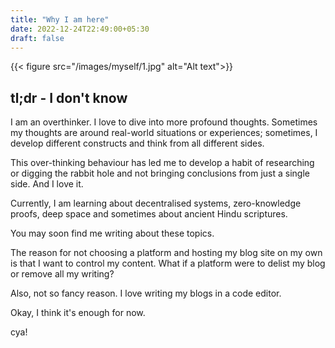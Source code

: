 ```yaml
---
title: "Why I am here"
date: 2022-12-24T22:49:00+05:30
draft: false
---
```



{{< figure src="/images/myself/1.jpg" alt="Alt text">}}

## tl;dr - I don't know

I am an overthinker. I love to dive into more profound thoughts. Sometimes my thoughts are around real-world situations or experiences; sometimes, I develop different constructs and think from all different sides.


This over-thinking behaviour has led me to develop a habit of researching or digging the rabbit hole and not bringing conclusions from just a single side. And I love it.

Currently, I am learning about decentralised systems, zero-knowledge proofs, deep space and sometimes about ancient Hindu scriptures.

You may soon find me writing about these topics. 

The reason for not choosing a platform and hosting my blog site on my own is that I want to control my content. What if a platform were to delist my blog or remove all my writing?

Also, not so fancy reason. I love writing my blogs in a code editor.

Okay, I think it's enough for now. 

cya!